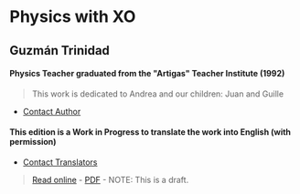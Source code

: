 # Physics with XO

## Guzmán Trinidad
#### Physics Teacher graduated from the "Artigas" Teacher Institute (1992)

> This work is dedicated to Andrea and our children: Juan and Guille

* [Contact Author](mailto:fisicaconxo@gmail.com)

#### This edition is a Work in Progress to translate the work into English (with permission)
* [Contact Translators](mailto:equipo@somosazucar.org)

> [Read online](https://icarito.gitbooks.io/physics-with-xo/content/3_research_protocol.html) - [PDF](https://www.gitbook.com/download/pdf/book/icarito/physics-with-xo) - NOTE: This is a draft.







